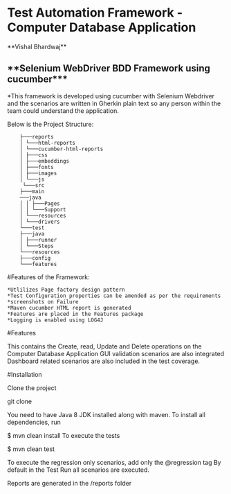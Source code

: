 <H1>Test Automation Framework - Computer Database Application</H1>
                            **Vishal Bhardwaj**
<H2>**Selenium WebDriver BDD Framework using cucumber***</H2>
<body>

*This framework is developed using cucumber with Selenium Webdriver and the scenarios
are written in Gherkin plain text so any person within the team could understand
the application.

Below is the 
Project Structure:

        ├───reports
        │ └───html-reports
        │ └───cucumber-html-reports
        │ ├───css
        │ ├───embeddings
        │ ├───fonts
        │ ├───images
        │ └───js
         └───src
        ├───main
        ───java
        │ │ ├───Pages
        │ │ └───Support
        │ └───resources
        │ └───drivers
        └───test
        ├───java
        │ ├───runner
        │ └───Steps
        └───resources
        ├───config
        └───features

#Features of the Framework:

    *Utlilizes Page factory design pattern
    *Test Configuration properties can be amended as per the requirements
    *screenshots on Failure
    *Maven cucumber HTML report is generated
    *Features are placed in the Features package
    *Logging is enabled using LOG4J

</body>

#Features

This contains the Create, read, Update and Delete operations on the Computer Database Application
GUI validation scenarios are also integrated
Dashboard related scenarios are also included in the test coverage.


#Installation</H2> 

Clone the project

git clone

You need to have Java 8 JDK installed along with maven.
To install all dependencies, run

$ mvn clean install
To execute the tests

$ mvn clean test

To execute the regression only scenarios, add only the @regression tag
By default in the Test Run all scenarios are executed.


Reports are generated in the /reports folder


